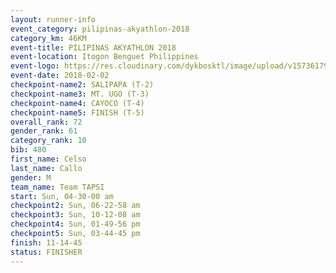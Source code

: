 ```yaml
---
layout: runner-info 
event_category: pilipinas-akyathlon-2018 
category_km: 46KM 
event-title: PILIPINAS AKYATHLON 2018 
event-location: Itogon Benguet Philippines 
event-logo: https://res.cloudinary.com/dykbosktl/image/upload/v1573617968/Logo/akyathlon-logo-new_ifndai.png 
event-date: 2018-02-02 
checkpoint-name2: SALIPAPA (T-2) 
checkpoint-name3: MT. UGO (T-3) 
checkpoint-name4: CAYOCO (T-4) 
checkpoint-name5: FINISH (T-5) 
overall_rank: 72
gender_rank: 61
category_rank: 10
bib: 480
first_name: Celso
last_name: Callo
gender: M
team_name: Team TAPSI
start: Sun, 04-30-00 am
checkpoint2: Sun, 06-22-58 am
checkpoint3: Sun, 10-12-08 am
checkpoint4: Sun, 01-49-56 pm
checkpoint5: Sun, 03-44-45 pm
finish: 11-14-45
status: FINISHER
---
```

